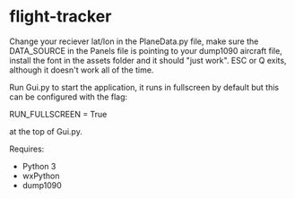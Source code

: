 # flight-tracker

Change your reciever lat/lon in the PlaneData.py file, make sure the DATA_SOURCE in the Panels file is pointing to your dump1090 aircraft file, install the font in the assets folder and it should "just work". ESC or Q exits, although it doesn't work all of the time.

Run Gui.py to start the application, it runs in fullscreen by default but this can be configured with the flag:

  RUN_FULLSCREEN = True

at the top of Gui.py.

Requires:
* Python 3
* wxPython
* dump1090
